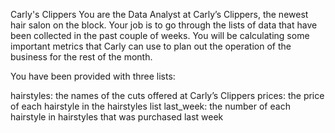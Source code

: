 Carly's Clippers
You are the Data Analyst at Carly’s Clippers, the newest hair salon on the block.
Your job is to go through the lists of data that have been collected in the past
couple of weeks.
You will be calculating some important metrics that Carly can use
to plan out the operation of the business for the rest of the month.

You have been provided with three lists:

hairstyles: the names of the cuts offered at Carly’s Clippers
prices: the price of each hairstyle in the hairstyles list
last_week: the number of each hairstyle in hairstyles that was purchased last week